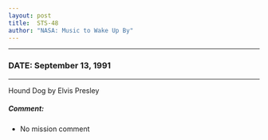 ```yaml
---
layout: post
title:  STS-48
author: "NASA: Music to Wake Up By"
---
```


----
### DATE: September 13, 1991
----
Hound Dog by Elvis Presley

##### Comment:
* No mission comment

